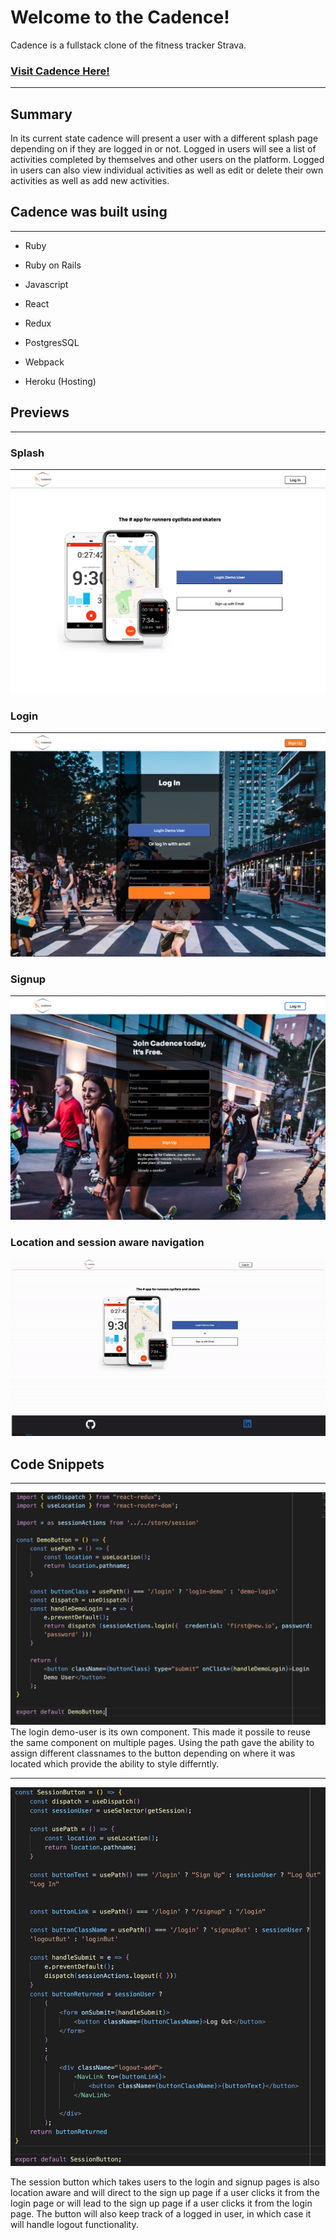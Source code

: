# Welcome to the Cadence!

Cadence is a fullstack clone of the fitness tracker Strava.
### <a href='https://heroku-cadence.herokuapp.com/'>Visit Cadence Here! </a>
***

## Summary
In its current state cadence will present a user with a different splash page depending on if they are logged in or not.  Logged in users will see a list of activities completed by themselves and other users on the platform.  Logged in users can also view individual activities as well as edit or delete their own activities as well as add new activities.  

## Cadence was built using
***
- Ruby 
- Ruby on Rails
- Javascript
- React 
- Redux
- PostgresSQL
- Webpack 

- Heroku (Hosting)

## Previews
***
### Splash
<img src='./screenshots/splash.png'>

### Login
<img src='./screenshots/login.png'>

### Signup
<img src='./screenshots/Signup.png'>

### Location and session aware navigation
<img src='./screenshots/flow.gif'>

## Code Snippets
***

<img src='./screenshots/demobutton.png'>
The login demo-user is its own component.  This made it possile to reuse the same component on multiple pages.  Using the path gave the ability to assign different classnames to the button depending on where it was located which provide the ability to style differntly. 

***

<img src='./screenshots/session.png'>

The session button which takes users to the login and signup pages is also location aware and will direct to the sign up page if a user clicks it from the login page or will lead to the sign up page if a user clicks it from the login page.  The button will also keep track of a logged in user, in which case it will handle logout functionality.  

